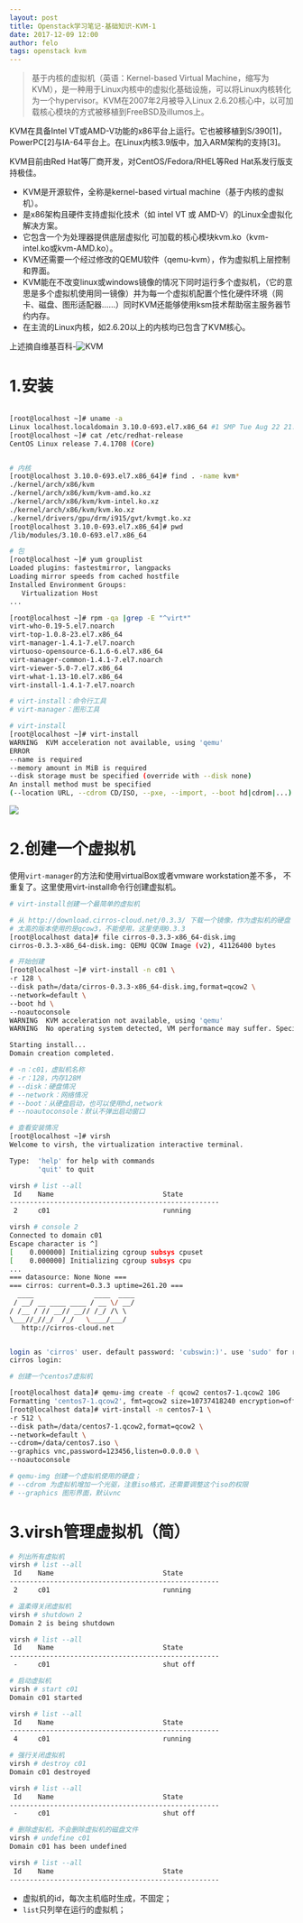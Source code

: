 ```yaml
---
layout: post
title: Openstack学习笔记-基础知识-KVM-1
date: 2017-12-09 12:00
author: felo
tags: openstack kvm
---
```



>基于内核的虚拟机（英语：Kernel-based Virtual Machine，缩写为 KVM），是一种用于Linux内核中的虚拟化基础设施，可以将Linux内核转化为一个hypervisor。KVM在2007年2月被导入Linux 2.6.20核心中，以可加载核心模块的方式被移植到FreeBSD及illumos上。

KVM在具备Intel VT或AMD-V功能的x86平台上运行。它也被移植到S/390[1]，PowerPC[2]与IA-64平台上。在Linux内核3.9版中，加入ARM架构的支持[3]。

KVM目前由Red Hat等厂商开发，对CentOS/Fedora/RHEL等Red Hat系发行版支持极佳。

- KVM是开源软件，全称是kernel-based virtual machine（基于内核的虚拟机）。
- 是x86架构且硬件支持虚拟化技术（如 intel VT 或 AMD-V）的Linux全虚拟化解决方案。
- 它包含一个为处理器提供底层虚拟化 可加载的核心模块kvm.ko（kvm-intel.ko或kvm-AMD.ko）。
- KVM还需要一个经过修改的QEMU软件（qemu-kvm），作为虚拟机上层控制和界面。
- KVM能在不改变linux或windows镜像的情况下同时运行多个虚拟机，（它的意思是多个虚拟机使用同一镜像）并为每一个虚拟机配置个性化硬件环境（网卡、磁盘、图形适配器……）同时KVM还能够使用ksm技术帮助宿主服务器节约内存。
- 在主流的Linux内核，如2.6.20以上的内核均已包含了KVM核心。

上述摘自维基百科-![KVM](https://zh.wikipedia.org/wiki/%E5%9F%BA%E4%BA%8E%E5%86%85%E6%A0%B8%E7%9A%84%E8%99%9A%E6%8B%9F%E6%9C%BA)

# 1.安装

```bash

[root@localhost ~]# uname -a
Linux localhost.localdomain 3.10.0-693.el7.x86_64 #1 SMP Tue Aug 22 21:09:27 UTC 2017 x86_64 x86_64 x86_64 GNU/Linux
[root@localhost ~]# cat /etc/redhat-release 
CentOS Linux release 7.4.1708 (Core) 


# 内核
[root@localhost 3.10.0-693.el7.x86_64]# find . -name kvm*
./kernel/arch/x86/kvm
./kernel/arch/x86/kvm/kvm-amd.ko.xz
./kernel/arch/x86/kvm/kvm-intel.ko.xz
./kernel/arch/x86/kvm/kvm.ko.xz
./kernel/drivers/gpu/drm/i915/gvt/kvmgt.ko.xz
[root@localhost 3.10.0-693.el7.x86_64]# pwd
/lib/modules/3.10.0-693.el7.x86_64

# 包
[root@localhost ~]# yum grouplist 
Loaded plugins: fastestmirror, langpacks
Loading mirror speeds from cached hostfile
Installed Environment Groups:
   Virtualization Host
...

[root@localhost ~]# rpm -qa |grep -E "^virt*"
virt-who-0.19-5.el7.noarch
virt-top-1.0.8-23.el7.x86_64
virt-manager-1.4.1-7.el7.noarch
virtuoso-opensource-6.1.6-6.el7.x86_64
virt-manager-common-1.4.1-7.el7.noarch
virt-viewer-5.0-7.el7.x86_64
virt-what-1.13-10.el7.x86_64
virt-install-1.4.1-7.el7.noarch

# virt-install：命令行工具
# virt-manager：图形工具
```

```bash
# virt-install
[root@localhost ~]# virt-install 
WARNING  KVM acceleration not available, using 'qemu'
ERROR    
--name is required
--memory amount in MiB is required
--disk storage must be specified (override with --disk none)
An install method must be specified
(--location URL, --cdrom CD/ISO, --pxe, --import, --boot hd|cdrom|...)
```

![](/images/openstack-basic-kvm/virt-manager-cut.png)



# 2.创建一个虚拟机

使用`virt-manager`的方法和使用virtualBox或者vmware workstation差不多，
不重复了。这里使用virt-install命令行创建虚拟机。

```bash
# virt-install创建一个最简单的虚拟机

# 从 http://download.cirros-cloud.net/0.3.3/ 下载一个镜像，作为虚拟机的硬盘
# 太高的版本使用的是qcow3，不能使用，这里使用0.3.3
[root@localhost data]# file cirros-0.3.3-x86_64-disk.img 
cirros-0.3.3-x86_64-disk.img: QEMU QCOW Image (v2), 41126400 bytes

# 开始创建
[root@localhost ~]# virt-install -n c01 \
-r 128 \
--disk path=/data/cirros-0.3.3-x86_64-disk.img,format=qcow2 \
--network=default \
--boot hd \
--noautoconsole
WARNING  KVM acceleration not available, using 'qemu'
WARNING  No operating system detected, VM performance may suffer. Specify an OS with --os-variant for optimal results.

Starting install...
Domain creation completed.

# -n：c01，虚拟机名称
# -r：128，内存128M
# --disk：硬盘情况
# --network：网络情况
# --boot：从硬盘启动，也可以使用hd,network
# --noautoconsole：默认不弹出启动窗口

# 查看安装情况
[root@localhost ~]# virsh 
Welcome to virsh, the virtualization interactive terminal.

Type:  'help' for help with commands
       'quit' to quit

virsh # list --all
 Id    Name                           State
----------------------------------------------------
 2     c01                            running

virsh # console 2
Connected to domain c01
Escape character is ^]
[    0.000000] Initializing cgroup subsys cpuset
[    0.000000] Initializing cgroup subsys cpu
...
=== datasource: None None ===
=== cirros: current=0.3.3 uptime=261.20 ===
  ____               ____  ____
 / __/ __ ____ ____ / __ \/ __/
/ /__ / // __// __// /_/ /\ \ 
\___//_//_/  /_/   \____/___/ 
   http://cirros-cloud.net


login as 'cirros' user. default password: 'cubswin:)'. use 'sudo' for root.
cirros login: 

```

```bash
# 创建一个centos7虚拟机

[root@localhost data]# qemu-img create -f qcow2 centos7-1.qcow2 10G
Formatting 'centos7-1.qcow2', fmt=qcow2 size=10737418240 encryption=off cluster_size=65536 lazy_refcounts=off 
[root@localhost data]# virt-install -n centos7-1 \
-r 512 \
--disk path=/data/centos7-1.qcow2,format=qcow2 \
--network=default \
--cdrom=/data/centos7.iso \
--graphics vnc,password=123456,listen=0.0.0.0 \
--noautoconsole

# qemu-img 创建一个虚拟机使用的硬盘；
# --cdrom 为虚拟机增加一个光驱，注意iso格式，还需要调整这个iso的权限
# --graphics 图形界面，默认vnc
```

# 3.virsh管理虚拟机（简）

```bash
# 列出所有虚拟机
virsh # list --all
 Id    Name                           State
----------------------------------------------------
 2     c01                            running

# 温柔得关闭虚拟机
virsh # shutdown 2
Domain 2 is being shutdown

virsh # list --all
 Id    Name                           State
----------------------------------------------------
 -     c01                            shut off

# 启动虚拟机
virsh # start c01
Domain c01 started

virsh # list --all
 Id    Name                           State
----------------------------------------------------
 4     c01                            running

# 强行关闭虚拟机
virsh # destroy c01
Domain c01 destroyed

virsh # list --all
 Id    Name                           State
----------------------------------------------------
 -     c01                            shut off

# 删除虚拟机，不会删除虚拟机的磁盘文件
virsh # undefine c01
Domain c01 has been undefined

virsh # list --all
 Id    Name                           State
----------------------------------------------------

```

>
- 虚拟机的id，每次主机临时生成，不固定；
- `list`只列举在运行的虚拟机；
